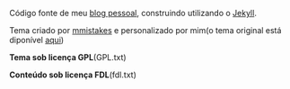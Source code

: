 Código fonte de meu [blog pessoal](http://samuelmoraes.com), construindo utilizando o [Jekyll](http://jekyllrb.com/).

Tema criado por [mmistakes](https://github.com/mmistakes) e personalizado por mim(o tema original está diponível [aqui](https://github.com/mmistakes/hpstr-jekyll-theme/))

**Tema sob licença GPL**(GPL.txt)

**Conteúdo sob licença FDL**(fdl.txt)
